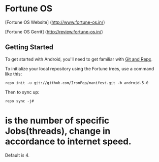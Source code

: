 Fortune OS
==========
[Fortune OS Website] (http://www.fortune-os.in/)

[Fortune OS Gerrit] (http://review.fortune-os.in/)


Getting Started
---------------

To get started with Android, you'll need to get
familiar with [Git and Repo](http://source.android.com/source/using-repo.html).

To initialize your local repository using the Fortune trees, use a command like this:

    repo init -u git://github.com/IronPop/manifest.git -b android-5.0

Then to sync up:

    repo sync -j#
    
 # is the number of specific Jobs(threads), change in accordance to internet speed. 
Default is 4.
